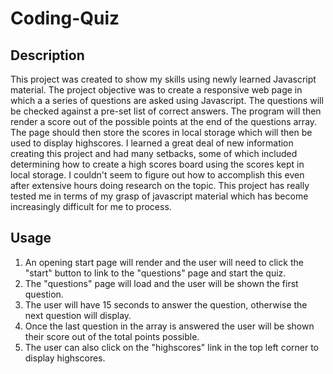 # Coding-Quiz

## Description

  This project was created to show my skills using newly learned Javascript material. The project objective was to create a responsive web page in which a a series of questions are asked using Javascript. The questions will be checked against a pre-set list of correct answers. The program will then render a score out of the possible points at the end of the questions array. The page should then store the scores in local storage which will then be used to display highscores. I learned a great deal of new information creating this project and had many setbacks, some of which included determining how to create a high scores board using the scores kept in local storage. I couldn't seem to figure out how to accomplish this even after extensive hours doing research on the topic. This project has really tested me in terms of my grasp of javascript material which has become increasingly difficult for me to process.

## Usage

1. An opening start page will render and the user will need to click the "start" button to link to the "questions" page and start the quiz.
2. The "questions" page will load and the user will be shown the first question.
3. The user will have 15 seconds to answer the question, otherwise the next question will display.
4. Once the last question in the array is answered the user will be shown their score out of the total points possible.
5. The user can also click on the "highscores" link in the top left corner to display highscores.
